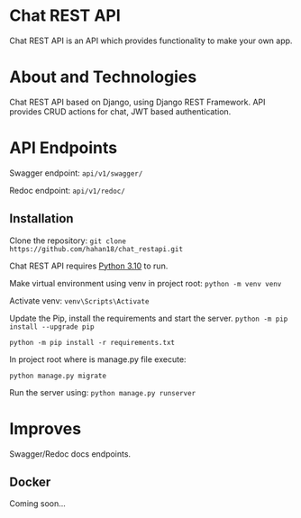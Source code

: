 # Chat REST API

Chat REST API is an API which provides functionality to make your own app.

# About and Technologies
Chat REST API based on Django, using Django REST Framework. 
API provides CRUD actions for chat, JWT based authentication. 

# API Endpoints
Swagger endpoint:
```api/v1/swagger/```

Redoc endpoint:
```api/v1/redoc/```


## Installation

Clone the repository:
```git clone https://github.com/hahan18/chat_restapi.git```

Chat REST API requires [Python 3.10](https://www.python.org/downloads/release/python-3100/) to run.

Make virtual environment using venv in project root:
```python -m venv venv```

Activate venv:
```venv\Scripts\Activate```

Update the Pip, install the requirements and start the server.
```python -m pip install --upgrade pip```

```python -m pip install -r requirements.txt```

In project root where is manage.py file execute:

```python manage.py migrate```

Run the server using:
```python manage.py runserver```

# Improves
Swagger/Redoc docs endpoints.



## Docker
Coming soon...

   
   
   
